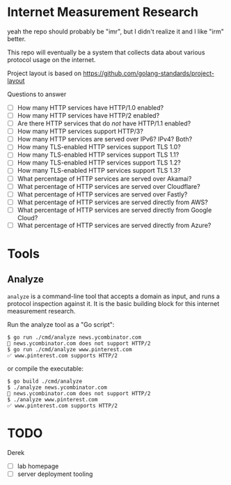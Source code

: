 Internet Measurement Research
=============================

yeah the repo should probably be "imr", but I didn't realize it and I like "irm" better.

This repo will eventually be a system that collects data about various protocol usage on the internet.

Project layout is based on https://github.com/golang-standards/project-layout

Questions to answer
- [ ] How many HTTP services have HTTP/1.0 enabled?
- [ ] How many HTTP services have HTTP/2 enabled?
- [ ] Are there HTTP services that do _not_ have HTTP/1.1 enabled?
- [ ] How many HTTP services support HTTP/3?
- [ ] How many HTTP services are served over IPv6? IPv4? Both?
- [ ] How many TLS-enabled HTTP services support TLS 1.0?
- [ ] How many TLS-enabled HTTP services support TLS 1.1?
- [ ] How many TLS-enabled HTTP services support TLS 1.2?
- [ ] How many TLS-enabled HTTP services support TLS 1.3?
- [ ] What percentage of HTTP services are served over Akamai?
- [ ] What percentage of HTTP services are served over Cloudflare?
- [ ] What percentage of HTTP services are served over Fastly?
- [ ] What percentage of HTTP services are served directly from AWS?
- [ ] What percentage of HTTP services are served directly from Google Cloud?
- [ ] What percentage of HTTP services are served directly from Azure?

# Tools

## Analyze
`analyze` is a command-line tool that accepts a domain as input, and runs a protocol inspection against it.
It is the basic building block for this internet measurement research.

Run the analyze tool as a "Go script":
```
$ go run ./cmd/analyze news.ycombinator.com
🚫 news.ycombinator.com does not support HTTP/2
$ go run ./cmd/analyze www.pinterest.com
✅ www.pinterest.com supports HTTP/2
```

or compile the executable:
```
$ go build ./cmd/analyze
$ ./analyze news.ycombinator.com
🚫 news.ycombinator.com does not support HTTP/2
$ ./analyze www.pinterest.com
✅ www.pinterest.com supports HTTP/2
```

# TODO
Derek
- [ ] lab homepage
- [ ] server deployment tooling
